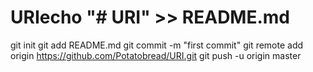 # URIecho "# URI" >> README.md
git init
git add README.md
git commit -m "first commit"
git remote add origin https://github.com/Potatobread/URI.git
git push -u origin master
